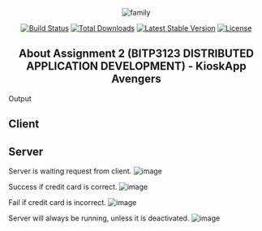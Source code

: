 <div align="center">

![family](https://user-images.githubusercontent.com/44885554/115838577-69892f00-a44c-11eb-9bd0-87b2f23cb272.png)

<p align="center">
<a href="https://travis-ci.org/laravel/framework"><img src="https://travis-ci.org/laravel/framework.svg" alt="Build Status"></a>
<a href="https://packagist.org/packages/laravel/framework"><img src="https://poser.pugx.org/laravel/framework/d/total.svg" alt="Total Downloads"></a>
<a href="https://packagist.org/packages/laravel/framework"><img src="https://poser.pugx.org/laravel/framework/v/stable.svg" alt="Latest Stable Version"></a>
<a href="https://packagist.org/packages/laravel/framework"><img src="https://poser.pugx.org/laravel/framework/license.svg" alt="License"></a>
</p>

## About Assignment 2 (BITP3123 DISTRIBUTED APPLICATION DEVELOPMENT) - KioskApp Avengers

</div>

Output

## Client



## Server

Server is waiting request from client.
![image](https://user-images.githubusercontent.com/44885554/115838752-96d5dd00-a44c-11eb-9c29-7f117699a1a3.png)

Success if credit card is correct.
![image](https://user-images.githubusercontent.com/44885554/115839174-f8964700-a44c-11eb-8c04-814b6ad36395.png)

Fail if credit card is incorrect.
![image](https://user-images.githubusercontent.com/44885554/115839029-d43a6a80-a44c-11eb-98ed-ea4cdcc9d26d.png)

Server will always be running, unless it is deactivated.
![image](https://user-images.githubusercontent.com/44885554/115839330-1cf22380-a44d-11eb-87a1-026027f31dea.png)
